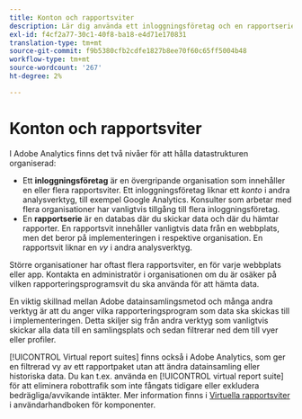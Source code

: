 ```yaml
---
title: Konton och rapportsviter
description: Lär dig använda ett inloggningsföretag och en rapportserie för att hålla ordning på data i Adobe Analytics.
exl-id: f4cf2a77-30c1-40f8-ba18-e4d71e170831
translation-type: tm+mt
source-git-commit: f9b5380cfb2cdfe1827b8ee70f60c65ff5004b48
workflow-type: tm+mt
source-wordcount: '267'
ht-degree: 2%

---
```


# Konton och rapportsviter

I Adobe Analytics finns det två nivåer för att hålla datastrukturen organiserad:

* Ett **inloggningsföretag** är en övergripande organisation som innehåller en eller flera rapportsviter. Ett inloggningsföretag liknar ett *konto* i andra analysverktyg, till exempel Google Analytics. Konsulter som arbetar med flera organisationer har vanligtvis tillgång till flera inloggningsföretag.
* En **rapportserie** är en databas där du skickar data och där du hämtar rapporter. En rapportsvit innehåller vanligtvis data från en webbplats, men det beror på implementeringen i respektive organisation. En rapportsvit liknar en *vy* i andra analysverktyg.

Större organisationer har oftast flera rapportsviter, en för varje webbplats eller app. Kontakta en administratör i organisationen om du är osäker på vilken rapporteringsprogramsvit du ska använda för att hämta data.

En viktig skillnad mellan Adobe datainsamlingsmetod och många andra verktyg är att du anger vilka rapporteringsprogram som data ska skickas till i implementeringen. Detta skiljer sig från andra verktyg som vanligtvis skickar alla data till en samlingsplats och sedan filtrerar ned dem till vyer eller profiler.

[!UICONTROL Virtual report suites] finns också i Adobe Analytics, som ger en filtrerad vy av ett rapportpaket utan att ändra datainsamling eller historiska data. Du kan t.ex. använda en [!UICONTROL virtual report suite] för att eliminera robottrafik som inte fångats tidigare eller exkludera bedrägliga/avvikande intäkter. Mer information finns i [Virtuella rapportsviter](/help/components/vrs/vrs-about.md) i användarhandboken för komponenter.
